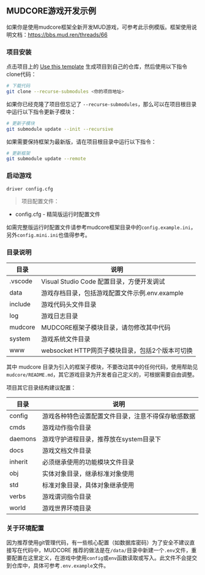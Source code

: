 <!--
 * @Author: 雪风@mud.ren
 * @Date: 2022-03-25 13:28:42
 * @LastEditTime: 2022-06-14 16:46:35
 * @LastEditors: 雪风
 * @Description: mudcore框架template
 *  https://bbs.mud.ren
-->
## MUDCORE游戏开发示例

如果你是使用mudcore框架全新开发MUD游戏，可参考此示例模版。框架使用说明文档：https://bbs.mud.ren/threads/66

### 项目安装

点击项目上的 [Use this template](https://github.com/mudcore/mud/generate) 生成项目到自己的仓库，然后使用以下指令clone代码：

```bash
# 下载代码
git clone --recurse-submodules <你的项目地址>
```

如果你已经克隆了项目但忘记了 `--recurse-submodules`，那么可以在项目根目录中运行以下指令更新子模块：

```bash
# 更新子模块
git submodule update --init --recursive
```

如果需要保持框架为最新版，请在项目根目录中运行以下指令：

```bash
# 更新框架
git submodule update --remote
```

### 启动游戏

    driver config.cfg

> 项目配置文件：

* config.cfg - 精简版运行时配置文件

如需完整版运行时配置文件请参考mudcore框架目录中的`config.example.ini`，另外`config.mini.ini`也值得参考。

### 目录说明

目录|说明
-|-
.vscode|Visual Studio Code 配置目录，方便开发调试
data|游戏存档目录，包括游戏配置文件示例.env.example
include|游戏代码头文件目录
log|游戏日志目录
mudcore|MUDCORE框架子模块目录，请勿修改其中代码
system|游戏系统文件目录
www|websocket HTTP网页子模块目录，包括2个版本可切换

其中 mudcore 目录为引入的框架子模块，不要改动其中的任何代码，使用帮助见`mudcore/README.md`，其它游戏目录为开发者自己定义的，可根据需要自由调整。

项目其它目录结构建议配置：

目录|说明
-|-
config|游戏各种特色设置配置文件目录，注意不得保存敏感数据
cmds|游戏动作指令目录
daemons|游戏守护进程目录，推荐放在system目录下
docs|游戏文档文件目录
inherit|必须继承使用的功能模块文件目录
obj|实体对象目录，继承标准对象使用
std|标准对象目录，具体对象继承使用
verbs|游戏谓词指令目录
world|游戏世界环境目录

### 关于环境配置

因为推荐使用git管理代码，有一些核心配置（如数据库密码）为了安全不建议直接写在代码中，MUDCORE 推荐的做法是在`/data/`目录中新建一个`.env`文件，重要配置在这里定义，在游戏中使用`config`或`env`函数读取或写入。此文件不会提交到仓库中，具体可参考`.env.example`文件。
